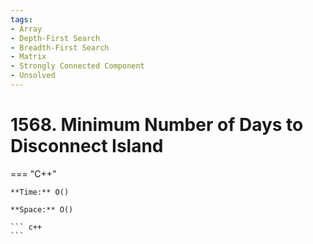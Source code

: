 ```yaml
---
tags:
- Array
- Depth-First Search
- Breadth-First Search
- Matrix
- Strongly Connected Component
- Unsolved
---
```



# 1568. Minimum Number of Days to Disconnect Island

=== "C++"

    **Time:** O()

    **Space:** O()

    ``` c++
    ```